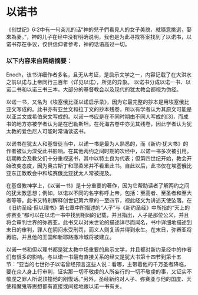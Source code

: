 # 以诺书
《创世纪》6:2中有一句突兀的话“神的兒子們看見人的女子美貌，就隨意挑選，娶來為妻。”，神的儿子在经中没有明确说明，我也是为此寻找答案找到了以诺书，以诺书存在争议，仅供信仰者参考，神的话语高过一切。

### 以下内容来自网络摘要：
Enoch，该书详细作者多名，且无从考证，是启示文学之一，内容记载了在大洪水之前以诺与上帝同行三百年（详见以诺），所见的异象。
以诺书分成以诺一书、以诺二书和以诺三书三本。大部分的基督教会以及现代的犹太教会都视为伪经。

以诺一书，又名为《埃塞俄比亚以诺启示录》，因为它最完整的抄本是用埃塞俄比亚文写成的。此书亦有亚兰文和拉丁文的抄本残卷，所以有学者认为其原文可能是以亚兰文或希伯来文写成的。以诺一书应是在不同时期由不同人写成的[3]，而成书的地方亦被学者认为是在巴勒斯坦。在死海古卷中亦见其残卷，因此学者认为犹太教的爱色尼人可能时常诵读这书。

以诺书在犹太人和基督徒当中，以诺一书是最为人熟悉的，而《新约·犹大书》的作者被认为深受此书影响。在其他两约之间时期的次经中，以诺一书多次被引用。初期教会及教父们十分重视这书，其中以特土良为代表；但第四世纪开始，教会开始改变态度，因为奥古斯丁和耶柔米并不看重此书。自此以后，此书仅在埃塞俄比亚东正教教会中和埃赛俄比亚犹太人常被提及。

在基督教神学上，《以诺一书》是十分重要的著作，因为它帮助读者了解两约之间的犹太教思想；例如，以诺以不同的名字称呼上帝，包括：至高者、至圣者和至大者等等。此书又特别解释创世记第六章的一至四节，视此经文为讲述天使坠落。在《旧约圣经·但以理书》第七章中所描述的“人子”与《新约圣经》中所指的“天上的弥赛亚”都可以在以诺一书中找到相同的记载，并且指出，人子是那位公义，并且将会审判世界的弥赛亚。此书又以对末世论的描述详尽而闻名，书中详细地描述到末日的审判，罪人在阴间永受刑罚，而义人则复活并得到永生。在末日，弥赛亚将再临，并且他的王国和新耶路撒冷城将被建立。

以诺一书和但以理书都是犹太教中场重要的启示文学，并且都对新约圣经中的作者们有很多的影响。与以诺一书最有直接关系的经文是犹大书第十四节到第十五节：“亚当的七世孙子以诺曾经预言这些人说：看哪，主带着他的千万圣者降临，要在众人身上行审判，证实那一切不敬虔的人所妄行的一切不敬虔的事，又证实不敬虔之罪人所说顶撞他的刚愎话。”另外，圣经新约对人子、弥赛亚与他的国度、天使和魔鬼等思想都有直接或间接地跟以诺一书有关。